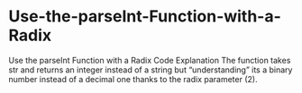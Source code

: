 # Use-the-parseInt-Function-with-a-Radix
Use the parseInt Function with a Radix
Code Explanation
The function takes str and returns an integer instead of a string but “understanding” its a binary number instead of a decimal one thanks to the radix parameter (2).
